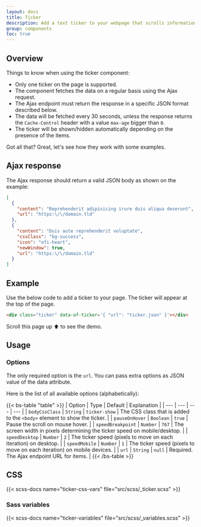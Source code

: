 ```yaml
---
layout: docs
title: Ticker
description: Add a text ticker to your webpage that scrolls information like on TV news services.
group: components
toc: true
---
```


## Overview

Things to know when using the ticker component:

- Only one ticker on the page is supported.
- The component fetches the data on a regular basis using the Ajax request.
- The Ajax endpoint must return the response in a specific JSON format described below.
- The data will be fetched every 30 seconds, unless the response returns the `Cache-Control` header with a value `max-age` bigger than `0`.
- The ticker will be shown/hidden automatically depending on the presence of the items.

Got all that? Great, let's see how they work with some examples.

## Ajax response

The Ajax response should return a valid JSON body as shown on the example:

```json
[
  {
    "content": "Reprehenderit adipisicing irure duis aliqua deserunt",
    "url": "https:\/\/domain.tld"
  },
  {
    "content": "Duis aute reprehenderit voluptate",
    "cssClass": "bg-success",
    "icon": "ofi-heart",
    "newWindow": true,
    "url": "https:\/\/domain.tld"
  }
]
```

## Example

Use the below code to add a ticker to your page. The ticker will appear at the top of the page.

<div class="ticker" data-of-ticker='{ "url": "ticker.json" }'></div>

```html
<div class="ticker" data-of-ticker='{ "url": "ticker.json" }'></div>
```

Scroll this page up ⬆️ to see the demo.

## Usage

### Options

The only required option is the `url`. You can pass extra options as JSON value of the data attribute.

Here is the list of all available options (alphabetically):

{{< bs-table "table" >}}
| Option | Type | Default | Explanation |
| --- | --- | --- | --- |
| `bodyCssClass` | `String` | `ticker-show` | The CSS class that is added to the `<body>` element to show the ticker. |
| `pauseOnHover` | `Boolean` | `true` | Pause the scroll on mouse hover. |
| `speedBreakpoint` | `Number` | `767` | The screen width in pixels determining the ticker speed on mobile/desktop. |
| `speedDesktop` | `Number` | `2` | The ticker speed (pixels to move on each iteration) on desktop. |
| `speedMobile` | `Number` | `1` | The ticker speed (pixels to move on each iteration) on mobile devices. |
| `url` | `String` | `null` | Required. The Ajax endpoint URL for items. |
{{< /bs-table >}}

## CSS

{{< scss-docs name="ticker-css-vars" file="src/scss/_ticker.scss" >}}

### Sass variables

{{< scss-docs name="ticker-variables" file="src/scss/_variables.scss" >}}
